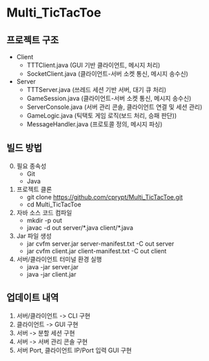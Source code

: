 # Multi_TicTacToe

## 프로젝트 구조
- Client
    - TTTClient.java (GUI 기반 클라이언트, 메시지 처리)
    - SocketClient.java (클라이언트-서버 소켓 통신, 메시지 송수신)
- Server
    - TTTServer.java (쓰레드 세션 기반 서버, 대기 큐 처리)
    - GameSession.java (클라이언트-서버 소켓 통신, 메시지 송수신)
    - ServerConsole.java (서버 관리 콘솔, 클라이언트 연결 및 세션 관리)
    - GameLogic.java (틱택토 게임 로직(보드 처리, 승패 판단))
    - MessageHandler.java (프로토콜 정의, 메시지 파싱)

## 빌드 방법
0. 필요 종속성
    - Git
    - Java
1. 프로젝트 클론
    - git clone https://github.com/cprypt/Multi_TicTacToe.git
    - cd Multi_TicTacToe
2. 자바 소스 코드 컴파일
    - mkdir -p out
    - javac -d out server/\*.java client/\*.java
3. Jar 파일 생성
    - jar cvfm server.jar server-manifest.txt -C out server
    - jar cvfm client.jar client-manifest.txt -C out client
4. 서버/클라이언트 터미널 환경 실행
    - java -jar server.jar
    - java -jar client.jar

## 업데이트 내역
1. 서버/클라이언트 -> CLI 구현
2. 클라이언트 -> GUI 구현
3. 서버 -> 분할 세션 구현
4. 서버 -> 서버 관리 콘솔 구현
5. 서버 Port, 클라이언트 IP/Port 입력 GUI 구현
